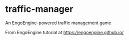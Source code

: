 # traffic-manager

An EngoEngine-powered traffic management game

From EngoEngine tutorial at https://engoengine.github.io/
